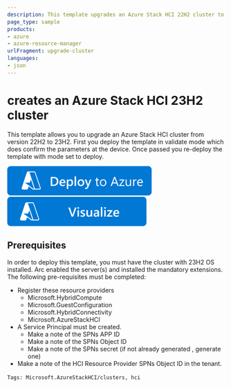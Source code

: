 ```yaml
---
description: This template upgrades an Azure Stack HCI 22H2 cluster to 23H2 version using an ARM template.
page_type: sample
products:
- azure
- azure-resource-manager
urlFragment: upgrade-cluster
languages:
- json
---
```

# creates an Azure Stack HCI 23H2 cluster

This template allows you to upgrade an Azure Stack HCI cluster from version 22H2 to 23H2. First you deploy the template in validate mode which does confirm the parameters at the device. Once passed you re-deploy the template with mode set to deploy.

[![Deploy To Azure](https://raw.githubusercontent.com/Azure/azure-quickstart-templates/master/1-CONTRIBUTION-GUIDE/images/deploytoazure.svg?sanitize=true)](https://portal.azure.com/#create/Microsoft.Template/uri/https%3A%2F%2Fraw.githubusercontent.com%2FAzure%2Fazure-quickstart-templates%2Fmaster%2Fquickstarts%2Fmicrosoft.azurestackhci%2Fcreate-cluster%2Fazuredeploy.json)
[![Visualize](https://raw.githubusercontent.com/Azure/azure-quickstart-templates/master/1-CONTRIBUTION-GUIDE/images/visualizebutton.svg?sanitize=true)](http://armviz.io/#/?load=https%3A%2F%2Fraw.githubusercontent.com%2FAzure%2Fazure-quickstart-templates%2Fmaster%2Fquickstarts%2Fmicrosoft.azurestackhci%2Fcreate-cluster%2Fazuredeploy.json)

## Prerequisites

In order to deploy this template, you must have the cluster with 23H2 OS installed. Arc enabled the server(s) and installed the mandatory extensions. The following pre-requisites must be completed:
- Register these resource providers
    - Microsoft.HybridCompute
    - Microsoft.GuestConfiguration
    - Microsoft.HybridConnectivity
    - Microsoft.AzureStackHCI
- A Service Principal must be created.
    - Make a note of the SPNs APP ID
    - Make a note of the SPNs Object ID
    - Make a note of the SPNs secret (if not already generated , generate one)
- Make a note of the HCI Resource Provider SPNs Object ID in the tenant.


`Tags: Microsoft.AzureStackHCI/clusters, hci`